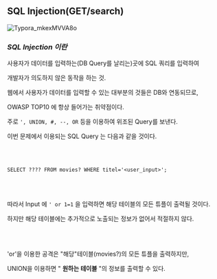 ## SQL Injection(GET/search)

![Typora_mkexMVVA8o](https://user-images.githubusercontent.com/79683414/134788279-d70368d4-90f2-415b-96fb-9120fdc4835d.png)

### _SQL Injection 이란_

사용자가 데이터를 입력하는(DB Query를 날리는)곳에 SQL 쿼리를 입력하여

개발자가 의도하지 않은 동작을 하는 것.

웹에서 사용자가 데이터를 입력할 수 있는 대부분의 것들은 DB와 연동되므로,

OWASP TOP10 에 항상 들어가는 취약점이다.

주로 `', UNION, #, --, OR` 등을 이용하여 위조된 Query를 보낸다.

이번 문제에서 이용되는 SQL Query 는 다음과 같을 것이다.

<br/>

<br>

`SELECT ???? FROM movies? WHERE titel='<user_input>';`

<br>

<br>

따라서 Input 에 `' or 1=1` 을 입력하면 해당 테이블의 모든 튜플이 출력될 것이다.

하지만 해당 테이블에는 추가적으로 노출되는 정보가 없어서 적절하지 않다.

<br>

<br>

'or'을 이용한 공격은 "해당"테이블(movies?)의 모든 튜플을 출력하지만,

UNION을 이용하면 " __원하는 테이블__ "의 정보를 출력할 수 있다.

<br>